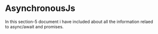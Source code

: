 # AsynchronousJs
In this section-5 document i have included about all the information relaed to async/await and promises.
